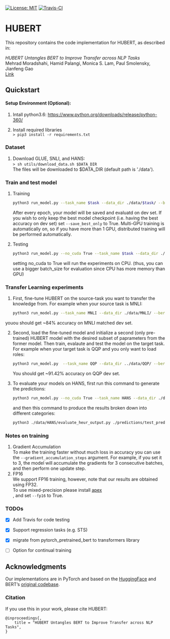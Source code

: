 [![License: MIT](https://img.shields.io/badge/License-MIT-yellow.svg)](https://opensource.org/licenses/MIT)
[![Travis-CI](https://api.travis-ci.com/Mehrad0711/HUBERT.svg?token=bGPLh8DGc3xJsVMrFqmZ&branch=master)](https://travis-ci.com/Mehrad0711/HUBERT/)

# HUBERT 

This repository contains the code implementation for HUBERT, as described in:


_HUBERT Untangles BERT to Improve Transfer across NLP Tasks_<br/>
Mehrad Moradshahi, Hamid Palangi, Monica S. Lam, Paul Smolensky, Jianfeng Gao<br/>
[Link](https://arxiv.org/...) 

## Quickstart

#### Setup Environment (Optional):
1. Intall python3.6: https://www.python.org/downloads/release/python-360/

2. Install required libraries </br>
   ```> pip3 install -r requirements.txt```

<!--#### Use docker:-->
<!--1. Pull docker </br>-->
<!--   ```> docker pull allenlao/pytorch-mt-dnn:v0.21```-->

<!--2. Run docker </br>-->
<!--   ```> docker run -it --rm --runtime nvidia  allenlao/pytorch-mt-dnn:v0.21 bash``` </br>-->
<!--   Please refer to the following link if you first use docker: https://docs.docker.com/-->
### Dataset

1. Download GLUE, SNLI, and HANS: </br>
   ```> sh utils/download_data.sh $DATA_DIR``` </br>
    The files will be downloaded to $DATA_DIR (default path is './data').

### Train and test model

<!-- 	```bash
	python3 ./data/HANS/evaluate_heur_output.py ./predictions/test_predictions.txt
	```
 -->

1. Training</br>
	```bash
	python3 run_model.py --task_name $task --data_dir ./data/$task/ --bert_model bert-base-uncased --do_train True --do_eval False --do_test False --output_dir ./$results --train_batch_size 256 --num_train_epochs 10
	```
	After every epoch, your model will be saved and evaluatd on dev set. If you wish to only keep the best model checkpoint (i.e. having the best accuracy on dev set) set ```--save_best_only``` to True. 
	Multi-GPU training is automatically on, so if you have more than 1 GPU, distributed training will be performed automatically.

2. Testing</br>
	```bash
	python3 run_model.py --no_cuda True --task_name $task --data_dir ./data/$task/ --bert_model bert-base-uncased --do_train False --do_eval False --do_test True --load_ckpt ./$results/pytorch_model_best.bin --eval_batch_size 512 
	```
	setting no_cuda to True will run the experiments on CPU. (thus, you can use a bigger batch_size for evaluation since CPU has more memory than GPU)


### Transfer Learning experiments
1. First, fine-tune HUBERT on the source-task you want to transfer the knowledge from. For example when your source task is MNLI:</br>
	```bash
	python3 run_model.py --task_name MNLI --data_dir ./data/MNLI/ --bert_model bert-base-uncased --do_train True --dSymbols 30 --dRoles 30 --nSymbols 50 --nRoles 35 --num_train_epochs 10 --output_dir ./$trained_models/MNLI 
	```
youou should get ~84% accuracy on MNLI matched dev set.

2. Second, load the fine-tuned model and initialize a second (only pre-trained) HUBERT model with the desired subset of paprameters from the former model. Then train, evalaute and test the model on the target task. For example when your target task is QQP and you only want to load roles:</br>
	```bash
	python3 run_model.py  --task_name QQP --data_dir ../data/QQP/ --bert_model bert-base-uncased --do_train True --do_eval True --load_ckpt ./$trained_models/MNLI/pytorch_model_best.bin --output_dir ./$final_results --num_train_epochs 10 --load_bert_params False --load_role True --load_filler False
	```

	You should get ~91.42% accuracy on QQP dev set.


3. To evaluate your models on HANS, first run this command to generate the predictions:</br>
	```bash
	python3 run_model.py --no_cuda True --task_name HANS --data_dir ./data/HANS/ --bert_model bert-base-uncased --do_test True --load_ckpt ./$final_results/pytorch_model_best.bin --eval_batch_size 512 --output_dir ./predictions/
	```
	and then this command to produce the results broken down into different categories:</br>

	```bash
	python3 ./data/HANS/evaluate_heur_output.py ./predictions/test_predictions.txt
	```

### Notes on training
1. Gradient Accumulation </br>
  To make the training faster without much loss in accuracy you can use the ```--gradient_accumulation_steps``` argument. For example, if you set it to 3, the model will accumulate the gradients for 3 consecutive batches, and then perform one update step. 
2. FP16</br>
   We support FP16 training, however, note that our results are obtained using FP32.</br>
To use mixed-precision please install [apex](https://github.com/NVIDIA/apex) </br>, and set ```--fp16``` to True.

### TODOs

- [x] Add Travis for code testing
- [x] Support regression tasks (e.g. STS)
- [x] migrate from pytorch_pretrained_bert to transformers library
- [ ] Option for continual training



## Acknowledgments
Our implementations are in PyTorch and based on the [HuggingFace](https://github.com/huggingface/pytorch-pretrained-BERT) and BERT’s [original codebase](https://github.com/google-research/bert).

### Citation
If you use this in your work, please cite HUBERT:

```
@inproceedings{,
    title = "HUBERT Untangles BERT to Improve Transfer across NLP Tasks",
}
```
